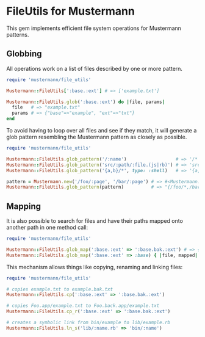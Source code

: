 # FileUtils for Mustermann

This gem implements efficient file system operations for Mustermann patterns.

## Globbing

All operations work on a list of files described by one or more pattern.

``` ruby
require 'mustermann/file_utils'

Mustermann::FileUtils[':base.:ext'] # => ['example.txt']

Mustermann::FileUtils.glob(':base.:ext') do |file, params|
  file   # => "example.txt"
  params # => {"base"=>"example", "ext"=>"txt"}
end
```

To avoid having to loop over all files and see if they match, it will generate a glob pattern resembling the Mustermann pattern as closely as possible.

``` ruby
require 'mustermann/file_utils'

Mustermann::FileUtils.glob_pattern('/:name')                  # => '/*'
Mustermann::FileUtils.glob_pattern('src/:path/:file.(js|rb)') # => 'src/**/*/*.{js,rb}'
Mustermann::FileUtils.glob_pattern('{a,b}/*', type: :shell)   # => '{a,b}/*'

pattern = Mustermann.new('/foo/:page', '/bar/:page') # => #<Mustermann::Composite:...>
Mustermann::FileUtils.glob_pattern(pattern)          # => "{/foo/*,/bar/*}"
```

## Mapping

It is also possible to search for files and have their paths mapped onto another path in one method call:

``` ruby
require 'mustermann/file_utils'

Mustermann::FileUtils.glob_map(':base.:ext' => ':base.bak.:ext') # => {'example.txt' => 'example.bak.txt'}
Mustermann::FileUtils.glob_map(':base.:ext' => :base) { |file, mapped| mapped } # => ['example']
```

This mechanism allows things like copying, renaming and linking files:

``` ruby
require 'mustermann/file_utils'

# copies example.txt to example.bak.txt
Mustermann::FileUtils.cp(':base.:ext' => ':base.bak.:ext')

# copies Foo.app/example.txt to Foo.back.app/example.txt
Mustermann::FileUtils.cp_r(':base.:ext' => ':base.bak.:ext')

# creates a symbolic link from bin/example to lib/example.rb
Mustermann::FileUtils.ln_s('lib/:name.rb' => 'bin/:name')
```
